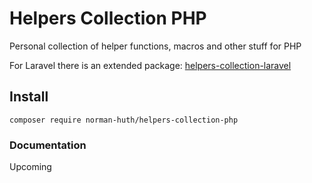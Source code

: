# Helpers Collection PHP

Personal collection of helper functions, macros and other stuff for PHP

For Laravel there is an extended package: [helpers-collection-laravel](https://github.com/Muetze42/helpers-collection-laravel)

## Install
```shell
composer require norman-huth/helpers-collection-php
```

### Documentation
Upcoming
